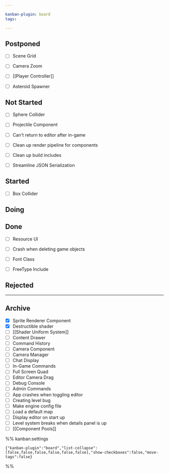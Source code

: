 ```yaml
---

kanban-plugin: board
tags: 

---
```


## Postponed

- [ ] Scene Grid
- [ ] Camera Zoom
- [ ] [[Player Controller]]
- [ ] Asteroid Spawner


## Not Started

- [ ] Sphere Collider
- [ ] Projectile Component
- [ ] Can't return to editor after in-game
- [ ] Clean up render pipeline for components
- [ ] Clean up build includes
- [ ] Streamline JSON Serialization


## Started

- [ ] Box Collider


## Doing



## Done

- [ ] Resource UI
- [ ] Crash when deleting game objects
- [ ] Font Class
- [ ] FreeType Include


## Rejected



***

## Archive

- [x] Sprite Renderer Component
- [x] Destructible shader
- [ ] [[Shader Uniform System]]
- [ ] Content Drawer
- [ ] Command History
- [ ] Camera Component
- [ ] Camera Manager
- [ ] Chat Display
- [ ] In-Game Commands
- [ ] Full Screen Quad
- [ ] Editor Camera Drag
- [ ] Debug Console
- [ ] Admin Commands
- [ ] App crashes when toggling editor
- [ ] Creating level bug
- [ ] Make engine config file
- [ ] Load a default map
- [ ] Display editor on start up
- [ ] Level system breaks when details panel is up
- [ ] [[Component Pools]]

%% kanban:settings
```
{"kanban-plugin":"board","list-collapse":[false,false,false,false,false,false],"show-checkboxes":false,"move-tags":false}
```
%%